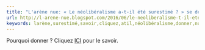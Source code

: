 ```yaml
---
title: "L'arène nue: « Le néolibéralisme a-t-il été surestimé ? » se demande le FMI."
url: http://l-arene-nue.blogspot.com/2016/06/le-neoliberalisme-t-il-ete-surestime-se.html?spref=tw
keywords: larène,surestimé,savoir,cliquez,atil,néolibéralisme,donner,nue,demande,fmi
---
```

Pourquoi donner ? Cliquez [ICI](http://lantichambre-de-larene.blogspot.fr/2015/02/pourquoi-faire-un-don-larene-nue.html) pour le savoir.
